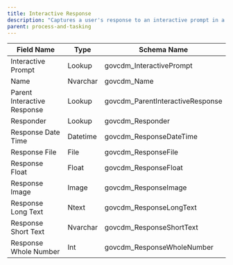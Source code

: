 ```yaml
---
title: Interactive Response
description: "Captures a user's response to an interactive prompt in a process."
parent: process-and-tasking
---
```


| Field Name                | Type     | Schema Name                   |
|---------------------------|----------|------------------------------|
| Interactive Prompt        | Lookup   | govcdm_InteractivePrompt     |
| Name                      | Nvarchar | govcdm_Name                  |
| Parent Interactive Response| Lookup  | govcdm_ParentInteractiveResponse|
| Responder                 | Lookup   | govcdm_Responder             |
| Response Date Time        | Datetime | govcdm_ResponseDateTime      |
| Response File             | File     | govcdm_ResponseFile          |
| Response Float            | Float    | govcdm_ResponseFloat         |
| Response Image            | Image    | govcdm_ResponseImage         |
| Response Long Text        | Ntext    | govcdm_ResponseLongText      |
| Response Short Text       | Nvarchar | govcdm_ResponseShortText     |
| Response Whole Number     | Int      | govcdm_ResponseWholeNumber   |
